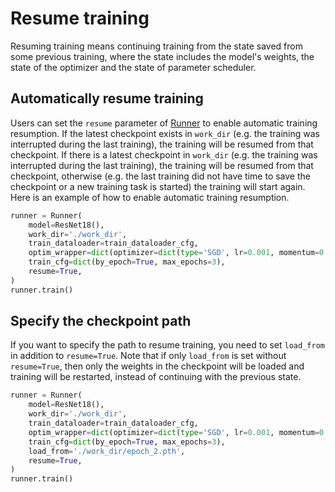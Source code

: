 # Resume training

Resuming training means continuing training from the state saved from some previous training, where the state includes the model's weights, the state of the optimizer and the state of parameter scheduler.

## Automatically resume training

Users can set the `resume` parameter of [Runner](mmengine.runner.Runner) to enable automatic training resumption. If the latest checkpoint exists in `work_dir` (e.g. the training was interrupted during the last training), the training will be resumed from that checkpoint. If there is a latest checkpoint in `work_dir` (e.g. the training was interrupted during the last training), the training will be resumed from that checkpoint, otherwise (e.g. the last training did not have time to save the checkpoint or a new training task is started) the training will start again. Here is an example of how to enable automatic training resumption.

```python
runner = Runner(
    model=ResNet18(),
    work_dir='./work_dir',
    train_dataloader=train_dataloader_cfg,
    optim_wrapper=dict(optimizer=dict(type='SGD', lr=0.001, momentum=0.9)),
    train_cfg=dict(by_epoch=True, max_epochs=3),
    resume=True,
)
runner.train()
```

## Specify the checkpoint path

If you want to specify the path to resume training, you need to set `load_from` in addition to `resume=True`. Note that if only `load_from` is set without `resume=True`, then only the weights in the checkpoint will be loaded and training will be restarted, instead of continuing with the previous state.

```python
runner = Runner(
    model=ResNet18(),
    work_dir='./work_dir',
    train_dataloader=train_dataloader_cfg,
    optim_wrapper=dict(optimizer=dict(type='SGD', lr=0.001, momentum=0.9)),
    train_cfg=dict(by_epoch=True, max_epochs=3),
    load_from='./work_dir/epoch_2.pth',
    resume=True,
)
runner.train()
```
